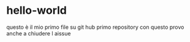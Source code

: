 hello-world
===========

questo è il mio primo file su git hub
primo repository
con questo 
provo anche a 
chiudere l aissue
